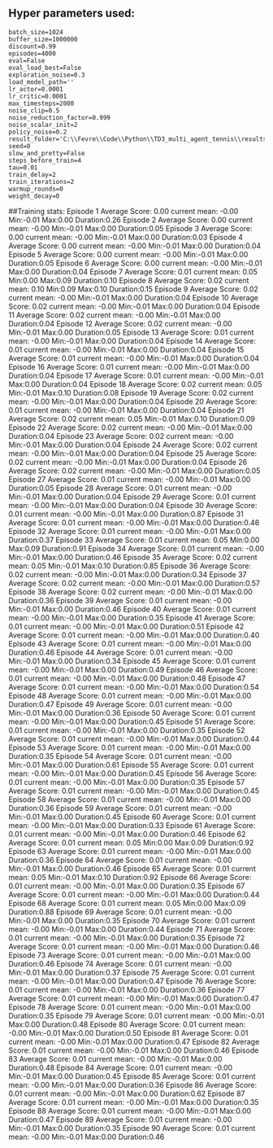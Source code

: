 ## Hyper parameters used:
	batch_size=1024
	buffer_size=1000000
	discount=0.99
	episodes=4000
	eval=False
	eval_load_best=False
	exploration_noise=0.3
	load_model_path=''
	lr_actor=0.0001
	lr_critic=0.0001
	max_timesteps=2000
	noise_clip=0.5
	noise_reduction_factor=0.999
	noise_scalar_init=2
	policy_noise=0.2
	result_folder='C:\\Fevre\\Code\\Python\\TD3_multi_agent_tennis\\results'
	seed=0
	slow_and_pretty=False
	steps_before_train=4
	tau=0.01
	train_delay=2
	train_iterations=2
	warmup_rounds=0
	weight_decay=0
##Training stats:
	Episode 1	Average Score: 0.00 	 current mean: -0.00	 Min:-0.01	Max:0.00	Duration:0.26
	Episode 2	Average Score: 0.00 	 current mean: -0.00	 Min:-0.01	Max:0.00	Duration:0.05
	Episode 3	Average Score: 0.00 	 current mean: -0.00	 Min:-0.01	Max:0.00	Duration:0.03
	Episode 4	Average Score: 0.00 	 current mean: -0.00	 Min:-0.01	Max:0.00	Duration:0.04
	Episode 5	Average Score: 0.00 	 current mean: -0.00	 Min:-0.01	Max:0.00	Duration:0.05
	Episode 6	Average Score: 0.00 	 current mean: -0.00	 Min:-0.01	Max:0.00	Duration:0.04
	Episode 7	Average Score: 0.01 	 current mean: 0.05	 Min:0.00	Max:0.09	Duration:0.10
	Episode 8	Average Score: 0.02 	 current mean: 0.10	 Min:0.09	Max:0.10	Duration:0.15
	Episode 9	Average Score: 0.02 	 current mean: -0.00	 Min:-0.01	Max:0.00	Duration:0.04
	Episode 10	Average Score: 0.02 	 current mean: -0.00	 Min:-0.01	Max:0.00	Duration:0.04
	Episode 11	Average Score: 0.02 	 current mean: -0.00	 Min:-0.01	Max:0.00	Duration:0.04
	Episode 12	Average Score: 0.02 	 current mean: -0.00	 Min:-0.01	Max:0.00	Duration:0.05
	Episode 13	Average Score: 0.01 	 current mean: -0.00	 Min:-0.01	Max:0.00	Duration:0.04
	Episode 14	Average Score: 0.01 	 current mean: -0.00	 Min:-0.01	Max:0.00	Duration:0.04
	Episode 15	Average Score: 0.01 	 current mean: -0.00	 Min:-0.01	Max:0.00	Duration:0.04
	Episode 16	Average Score: 0.01 	 current mean: -0.00	 Min:-0.01	Max:0.00	Duration:0.04
	Episode 17	Average Score: 0.01 	 current mean: -0.00	 Min:-0.01	Max:0.00	Duration:0.04
	Episode 18	Average Score: 0.02 	 current mean: 0.05	 Min:-0.01	Max:0.10	Duration:0.08
	Episode 19	Average Score: 0.02 	 current mean: -0.00	 Min:-0.01	Max:0.00	Duration:0.04
	Episode 20	Average Score: 0.01 	 current mean: -0.00	 Min:-0.01	Max:0.00	Duration:0.04
	Episode 21	Average Score: 0.02 	 current mean: 0.05	 Min:-0.01	Max:0.10	Duration:0.09
	Episode 22	Average Score: 0.02 	 current mean: -0.00	 Min:-0.01	Max:0.00	Duration:0.04
	Episode 23	Average Score: 0.02 	 current mean: -0.00	 Min:-0.01	Max:0.00	Duration:0.04
	Episode 24	Average Score: 0.02 	 current mean: -0.00	 Min:-0.01	Max:0.00	Duration:0.04
	Episode 25	Average Score: 0.02 	 current mean: -0.00	 Min:-0.01	Max:0.00	Duration:0.04
	Episode 26	Average Score: 0.02 	 current mean: -0.00	 Min:-0.01	Max:0.00	Duration:0.05
	Episode 27	Average Score: 0.01 	 current mean: -0.00	 Min:-0.01	Max:0.00	Duration:0.05
	Episode 28	Average Score: 0.01 	 current mean: -0.00	 Min:-0.01	Max:0.00	Duration:0.04
	Episode 29	Average Score: 0.01 	 current mean: -0.00	 Min:-0.01	Max:0.00	Duration:0.04
	Episode 30	Average Score: 0.01 	 current mean: -0.00	 Min:-0.01	Max:0.00	Duration:0.87
	Episode 31	Average Score: 0.01 	 current mean: -0.00	 Min:-0.01	Max:0.00	Duration:0.46
	Episode 32	Average Score: 0.01 	 current mean: -0.00	 Min:-0.01	Max:0.00	Duration:0.37
	Episode 33	Average Score: 0.01 	 current mean: 0.05	 Min:0.00	Max:0.09	Duration:0.91
	Episode 34	Average Score: 0.01 	 current mean: -0.00	 Min:-0.01	Max:0.00	Duration:0.46
	Episode 35	Average Score: 0.02 	 current mean: 0.05	 Min:-0.01	Max:0.10	Duration:0.85
	Episode 36	Average Score: 0.02 	 current mean: -0.00	 Min:-0.01	Max:0.00	Duration:0.34
	Episode 37	Average Score: 0.02 	 current mean: -0.00	 Min:-0.01	Max:0.00	Duration:0.57
	Episode 38	Average Score: 0.02 	 current mean: -0.00	 Min:-0.01	Max:0.00	Duration:0.36
	Episode 39	Average Score: 0.01 	 current mean: -0.00	 Min:-0.01	Max:0.00	Duration:0.46
	Episode 40	Average Score: 0.01 	 current mean: -0.00	 Min:-0.01	Max:0.00	Duration:0.35
	Episode 41	Average Score: 0.01 	 current mean: -0.00	 Min:-0.01	Max:0.00	Duration:0.51
	Episode 42	Average Score: 0.01 	 current mean: -0.00	 Min:-0.01	Max:0.00	Duration:0.40
	Episode 43	Average Score: 0.01 	 current mean: -0.00	 Min:-0.01	Max:0.00	Duration:0.46
	Episode 44	Average Score: 0.01 	 current mean: -0.00	 Min:-0.01	Max:0.00	Duration:0.34
	Episode 45	Average Score: 0.01 	 current mean: -0.00	 Min:-0.01	Max:0.00	Duration:0.49
	Episode 46	Average Score: 0.01 	 current mean: -0.00	 Min:-0.01	Max:0.00	Duration:0.48
	Episode 47	Average Score: 0.01 	 current mean: -0.00	 Min:-0.01	Max:0.00	Duration:0.54
	Episode 48	Average Score: 0.01 	 current mean: -0.00	 Min:-0.01	Max:0.00	Duration:0.47
	Episode 49	Average Score: 0.01 	 current mean: -0.00	 Min:-0.01	Max:0.00	Duration:0.36
	Episode 50	Average Score: 0.01 	 current mean: -0.00	 Min:-0.01	Max:0.00	Duration:0.45
	Episode 51	Average Score: 0.01 	 current mean: -0.00	 Min:-0.01	Max:0.00	Duration:0.35
	Episode 52	Average Score: 0.01 	 current mean: -0.00	 Min:-0.01	Max:0.00	Duration:0.44
	Episode 53	Average Score: 0.01 	 current mean: -0.00	 Min:-0.01	Max:0.00	Duration:0.35
	Episode 54	Average Score: 0.01 	 current mean: -0.00	 Min:-0.01	Max:0.00	Duration:0.61
	Episode 55	Average Score: 0.01 	 current mean: -0.00	 Min:-0.01	Max:0.00	Duration:0.45
	Episode 56	Average Score: 0.01 	 current mean: -0.00	 Min:-0.01	Max:0.00	Duration:0.35
	Episode 57	Average Score: 0.01 	 current mean: -0.00	 Min:-0.01	Max:0.00	Duration:0.45
	Episode 58	Average Score: 0.01 	 current mean: -0.00	 Min:-0.01	Max:0.00	Duration:0.36
	Episode 59	Average Score: 0.01 	 current mean: -0.00	 Min:-0.01	Max:0.00	Duration:0.45
	Episode 60	Average Score: 0.01 	 current mean: -0.00	 Min:-0.01	Max:0.00	Duration:0.33
	Episode 61	Average Score: 0.01 	 current mean: -0.00	 Min:-0.01	Max:0.00	Duration:0.46
	Episode 62	Average Score: 0.01 	 current mean: 0.05	 Min:0.00	Max:0.09	Duration:0.92
	Episode 63	Average Score: 0.01 	 current mean: -0.00	 Min:-0.01	Max:0.00	Duration:0.36
	Episode 64	Average Score: 0.01 	 current mean: -0.00	 Min:-0.01	Max:0.00	Duration:0.46
	Episode 65	Average Score: 0.01 	 current mean: 0.05	 Min:-0.01	Max:0.10	Duration:0.92
	Episode 66	Average Score: 0.01 	 current mean: -0.00	 Min:-0.01	Max:0.00	Duration:0.35
	Episode 67	Average Score: 0.01 	 current mean: -0.00	 Min:-0.01	Max:0.00	Duration:0.44
	Episode 68	Average Score: 0.01 	 current mean: 0.05	 Min:0.00	Max:0.09	Duration:0.88
	Episode 69	Average Score: 0.01 	 current mean: -0.00	 Min:-0.01	Max:0.00	Duration:0.35
	Episode 70	Average Score: 0.01 	 current mean: -0.00	 Min:-0.01	Max:0.00	Duration:0.44
	Episode 71	Average Score: 0.01 	 current mean: -0.00	 Min:-0.01	Max:0.00	Duration:0.35
	Episode 72	Average Score: 0.01 	 current mean: -0.00	 Min:-0.01	Max:0.00	Duration:0.46
	Episode 73	Average Score: 0.01 	 current mean: -0.00	 Min:-0.01	Max:0.00	Duration:0.46
	Episode 74	Average Score: 0.01 	 current mean: -0.00	 Min:-0.01	Max:0.00	Duration:0.37
	Episode 75	Average Score: 0.01 	 current mean: -0.00	 Min:-0.01	Max:0.00	Duration:0.47
	Episode 76	Average Score: 0.01 	 current mean: -0.00	 Min:-0.01	Max:0.00	Duration:0.36
	Episode 77	Average Score: 0.01 	 current mean: -0.00	 Min:-0.01	Max:0.00	Duration:0.47
	Episode 78	Average Score: 0.01 	 current mean: -0.00	 Min:-0.01	Max:0.00	Duration:0.35
	Episode 79	Average Score: 0.01 	 current mean: -0.00	 Min:-0.01	Max:0.00	Duration:0.48
	Episode 80	Average Score: 0.01 	 current mean: -0.00	 Min:-0.01	Max:0.00	Duration:0.50
	Episode 81	Average Score: 0.01 	 current mean: -0.00	 Min:-0.01	Max:0.00	Duration:0.47
	Episode 82	Average Score: 0.01 	 current mean: -0.00	 Min:-0.01	Max:0.00	Duration:0.46
	Episode 83	Average Score: 0.01 	 current mean: -0.00	 Min:-0.01	Max:0.00	Duration:0.48
	Episode 84	Average Score: 0.01 	 current mean: -0.00	 Min:-0.01	Max:0.00	Duration:0.45
	Episode 85	Average Score: 0.01 	 current mean: -0.00	 Min:-0.01	Max:0.00	Duration:0.36
	Episode 86	Average Score: 0.01 	 current mean: -0.00	 Min:-0.01	Max:0.00	Duration:0.62
	Episode 87	Average Score: 0.01 	 current mean: -0.00	 Min:-0.01	Max:0.00	Duration:0.35
	Episode 88	Average Score: 0.01 	 current mean: -0.00	 Min:-0.01	Max:0.00	Duration:0.47
	Episode 89	Average Score: 0.01 	 current mean: -0.00	 Min:-0.01	Max:0.00	Duration:0.35
	Episode 90	Average Score: 0.01 	 current mean: -0.00	 Min:-0.01	Max:0.00	Duration:0.46
